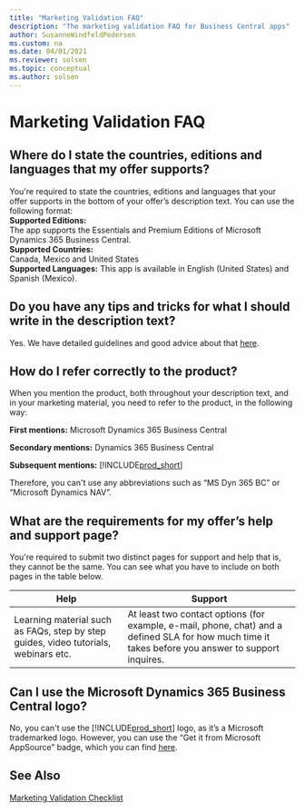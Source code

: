 ```yaml
---
title: "Marketing Validation FAQ"
description: "The marketing validation FAQ for Business Central apps"
author: SusanneWindfeldPedersen
ms.custom: na
ms.date: 04/01/2021
ms.reviewer: solsen
ms.topic: conceptual
ms.author: solsen
---
```


# Marketing Validation FAQ
 
## Where do I state the countries, editions and languages that my offer supports?  

You're required to state the countries, editions and languages that your offer supports in the bottom of your offer’s description text. You can use the following format:  
**Supported Editions:**  
    The app supports the Essentials and Premium Editions of Microsoft Dynamics 365 Business Central.  
**Supported Countries:**  
    Canada, Mexico and United States  
**Supported Languages:**
    This app is available in English (United States) and Spanish (Mexico). 
 
## Do you have any tips and tricks for what I should write in the description text?  

Yes. We have detailed guidelines and good advice about that [here](readiness-checklist-c-offer-description.md).  

## How do I refer correctly to the product?  

When you mention the product, both throughout your description text, and in your marketing material, you need to refer to the product, in the following way:  
 
**First mentions:** Microsoft Dynamics 365 Business Central  
 
**Secondary mentions:** Dynamics 365 Business Central  
 
**Subsequent mentions:** [!INCLUDE[prod_short](../includes/prod_short.md)] 
 
Therefore, you can't use any abbreviations such as “MS Dyn 365 BC” or “Microsoft Dynamics NAV”. 
 
## What are the requirements for my offer’s help and support page?

You're required to submit two distinct pages for support and help that is, they cannot be the same. You can see what you have to include on both pages in the table below.  

|Help|Support|
|----|-------|
|Learning material such as FAQs, step by step guides, video tutorials, webinars etc.|At least two contact options (for example, e-mail, phone, chat) and a defined SLA for how much time it takes before you answer to support inquires.|

## Can I use the Microsoft Dynamics 365 Business Central logo?  

No, you can't use the [!INCLUDE[prod_short](../includes/prod_short.md)] logo, as it’s a Microsoft trademarked logo. However, you can use the “Get it from Microsoft AppSource” badge, which you can find [here](https://appsource.microsoft.com/blogs/new-get-it-from-badging-for-microsoft-appsource-and-azure-marketplace-available-in-the-marketing-resources-guide). 

## See Also

[Marketing Validation Checklist](readiness-checklist-marketing.md)  